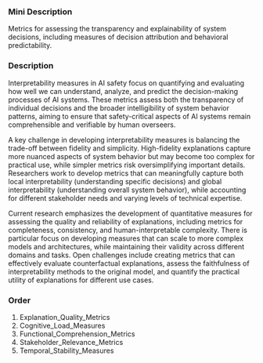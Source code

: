 ### Mini Description

Metrics for assessing the transparency and explainability of system decisions, including measures of decision attribution and behavioral predictability.

### Description

Interpretability measures in AI safety focus on quantifying and evaluating how well we can understand, analyze, and predict the decision-making processes of AI systems. These metrics assess both the transparency of individual decisions and the broader intelligibility of system behavior patterns, aiming to ensure that safety-critical aspects of AI systems remain comprehensible and verifiable by human overseers.

A key challenge in developing interpretability measures is balancing the trade-off between fidelity and simplicity. High-fidelity explanations capture more nuanced aspects of system behavior but may become too complex for practical use, while simpler metrics risk oversimplifying important details. Researchers work to develop metrics that can meaningfully capture both local interpretability (understanding specific decisions) and global interpretability (understanding overall system behavior), while accounting for different stakeholder needs and varying levels of technical expertise.

Current research emphasizes the development of quantitative measures for assessing the quality and reliability of explanations, including metrics for completeness, consistency, and human-interpretable complexity. There is particular focus on developing measures that can scale to more complex models and architectures, while maintaining their validity across different domains and tasks. Open challenges include creating metrics that can effectively evaluate counterfactual explanations, assess the faithfulness of interpretability methods to the original model, and quantify the practical utility of explanations for different use cases.

### Order

1. Explanation_Quality_Metrics
2. Cognitive_Load_Measures
3. Functional_Comprehension_Metrics
4. Stakeholder_Relevance_Metrics
5. Temporal_Stability_Measures
